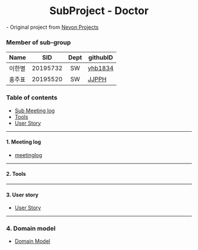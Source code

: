 <h1 align="center"> SubProject - Doctor</h1>

<div align="left">
- Original project from
	<a href="https://nevonprojects.com/smart-health-prediction-using-data-mining/"> Nevon Projects </a>
</div>

### Member of sub-group
|Name|SID|Dept|githubID|
|---|---|:---:|---|
|이한별|20195732|SW|[yhb1834](https://github.com/yhb1834)
|홍주표|20195520|SW|[JJPPH](https://github.com/JJPPH)

### Table of contents
<!-- !toc (minlevel=2 omit="Table of Contents") -->
- [Sub Meeting log](#Meeting-log)
- [Tools](#Tools)
- [User Story](./UserStory.md)
<!-- toc! -->

---
#### 1. Meeting log
- [meetinglog](./meetinglog.md)

---
#### 2. Tools

---
#### 3. User story
- [User Story](./UserStory.md)
---
### 4. Domain model
- [Domain Model](./UserStory.md)
